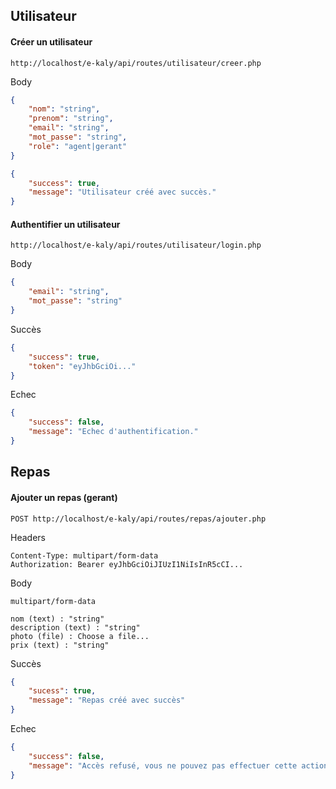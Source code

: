 <h2>Utilisateur</h4> 

<h4>Créer un utilisateur</h4> 

```raw
http://localhost/e-kaly/api/routes/utilisateur/creer.php
``` 

Body

```json
{	
    "nom": "string", 
    "prenom": "string", 
    "email": "string",
    "mot_passe": "string", 
    "role": "agent|gerant"
}
```

```json
{
    "success": true,
    "message": "Utilisateur créé avec succès."
}
```

<h4>Authentifier un utilisateur</h4>

```raw
http://localhost/e-kaly/api/routes/utilisateur/login.php
```

Body 

```json
{	
    "email": "string",
    "mot_passe": "string"
}
```
Succès 

```json
{
    "success": true,
    "token": "eyJhbGciOi..."
}
```

Echec 

```json
{
    "success": false,
    "message": "Echec d'authentification."
}
```

<h2>Repas</h2>

<h4>Ajouter un repas (gerant)</h4> 

```raw
POST http://localhost/e-kaly/api/routes/repas/ajouter.php
```

Headers

```raw
Content-Type: multipart/form-data
Authorization: Bearer eyJhbGciOiJIUzI1NiIsInR5cCI...
```

Body 

```raw
multipart/form-data 

nom (text) : "string" 
description (text) : "string" 
photo (file) : Choose a file... 
prix (text) : "string" 
```

Succès 

```json
{
    "sucess": true,
    "message": "Repas créé avec succès"
}
``` 

Echec 

```json
{
    "success": false,
    "message": "Accès refusé, vous ne pouvez pas effectuer cette action."
}
```